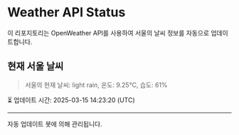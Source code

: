 
# Weather API Status

이 리포지토리는 OpenWeather API를 사용하여 서울의 날씨 정보를 자동으로 업데이트합니다.

## 현재 서울 날씨
> 서울의 현재 날씨: light rain, 온도: 9.25°C, 습도: 61%

⏳ 업데이트 시간: 2025-03-15 14:23:20 (UTC)

---
자동 업데이트 봇에 의해 관리됩니다.
